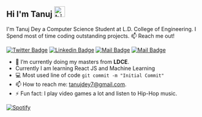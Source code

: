 ## Hi I'm Tanuj <img src="https://user-images.githubusercontent.com/1303154/88677602-1635ba80-d120-11ea-84d8-d263ba5fc3c0.gif" width="28px" alt="hi">

I'm Tanuj Dey a Computer Science Student at L.D. College of Engineering. I Spend most of time coding outstanding projects.
:mailbox: Reach me out!

[![Twitter Badge](https://img.shields.io/badge/-@tanujdey7-1ca0f1?style=flat&labelColor=1ca0f1&logo=twitter&logoColor=white&link=https://twitter.com/tanujdey7)](https://twitter.com/tanujdey7) [![Linkedin Badge](https://img.shields.io/badge/-TanujDey-0e76a8?style=flat&labelColor=0e76a8&logo=linkedin&logoColor=white)](https://www.linkedin.com/in/tanujdey7/) [![Mail Badge](https://img.shields.io/badge/-@tanujdey7-e84393?style=flat&labelColor=e84393&logo=instagram&logoColor=white)](https://instagram.com/tanujdey7) [![Mail Badge](https://img.shields.io/badge/-TanujDey-c0392b?style=flat&labelColor=c0392b&logo=gmail&logoColor=white)](mailto:tanujdey7@gmail.com)

<!-- TODO: Add last video link -->

- 🔭 I’m currently doing my masters from **LDCE**.
- Currently I am learning React JS and Machine Learning
- :computer: Most used line of code `git commit -m "Initial Commit"`
- 📫 How to reach me: tanujdey7@gmail.com.
- ⚡ Fun fact: I play video games a lot and listen to Hip-Hop music.

[![Spotify](https://tanujdey7.vercel.app/api/spotify)](https://open.spotify.com/user/tanujdey7)
